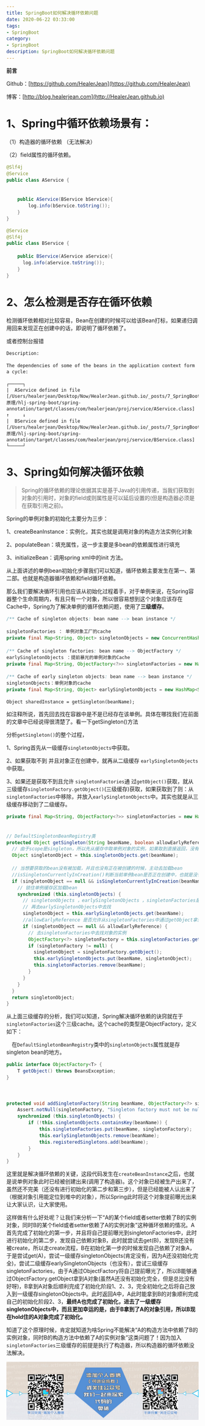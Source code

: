 ```yaml
---
title: SpringBoot如何解决循环依赖问题
date: 2020-06-22 03:33:00
tags: 
- SpringBoot
category: 
- SpringBoot
description: SpringBoot如何解决循环依赖问题
---
```


**前言**     

 Github：[https://github.com/HealerJean](https://github.com/HealerJean)         

 博客：[http://blog.healerjean.com](http://HealerJean.github.io)          



# 1、Spring中循环依赖场景有：   

（1）构造器的循环依赖    （无法解决）

（2）field属性的循环依赖。



```java
@Slf4j
@Service
public class AService {


    public AService(BService bService){
        log.info(bService.toString());
    }
}
```



```java
@Service
@Slf4j
public class BService {

    public BService(AService aService){
      log.info(aService.toString());
    }
}
```





# 2、怎么检测是否存在循环依赖



检测循环依赖相对比较容易，Bean在创建的时候可以给该Bean打标，如果递归调用回来发现正在创建中的话，即说明了循环依赖了。





或者控制台报错





```
Description:

The dependencies of some of the beans in the application context form a cycle:

┌─────┐
|  AService defined in file [/Users/healerjean/Desktop/Now/HealerJean.github.io/_posts/7_SpringBoot/2020_06_04_SpringBoot原理/hlj-spring-boot/spring-annotation/target/classes/com/healerjean/proj/service/AService.class]
↑     ↓
|  BService defined in file [/Users/healerjean/Desktop/Now/HealerJean.github.io/_posts/7_SpringBoot/2020_06_04_SpringBoot原理/hlj-spring-boot/spring-annotation/target/classes/com/healerjean/proj/service/BService.class]
└─────┘

```







# 3、Spring如何解决循环依赖

> Spring的循环依赖的理论依据其实是基于Java的引用传递，当我们获取到对象的引用时，对象的field或则属性是可以延后设置的(但是构造器必须是在获取引用之前)。





Spring的单例对象的初始化主要分为三步：  

1、createBeanInstance：实例化，其实也就是调用对象的构造方法实例化对象   

2、populateBean：填充属性，这一步主要是多bean的依赖属性进行填充   

3、initializeBean：调用spring xml中的init 方法。



从上面讲述的单例bean初始化步骤我们可以知道，循环依赖主要发生在第一、第二部。也就是构造器循环依赖和field循环依赖。   

那么我们要解决循环引用也应该从初始化过程着手，对于单例来说，在Spring容器整个生命周期内，有且只有一个对象，所以很容易想到这个对象应该存在Cache中，Spring为了解决单例的循环依赖问题，使用了**三级缓存**。   

```java
/** Cache of singleton objects: bean name --> bean instance */

singletonFactories ： 单例对象工厂的cache
private final Map<String, Object> singletonObjects = new ConcurrentHashMap<String, Object>(256);

/** Cache of singleton factories: bean name --> ObjectFactory */
earlySingletonObjects ：提前暴光的单例对象的Cache
private final Map<String, ObjectFactory<?>> singletonFactories = new HashMap<String, ObjectFactory<?>>(16);

/** Cache of early singleton objects: bean name --> bean instance */
singletonObjects：单例对象的cache
private final Map<String, Object> earlySingletonObjects = new HashMap<String, Object>(16);

```



`Object sharedInstance = getSingleton(beanName);`    

如注释所说，首先回去找在容器中是不是已经存在该单例。具体在哪找我们在前面的文章中已经说得很清楚了。看一下getSingleton()方法   



分析`getSingleton()`的整个过程，   

1、Spring首先从一级缓存`singletonObjects`中获取。   

2、如果获取不到 并且对象正在创建中，就再从二级缓存 `earlySingletonObjects`中获取。       

3、如果还是获取不到且允许 `singletonFactories`通 过`getObject()`获取，就从三级缓存`singletonFactory.getObject()`(三级缓存)获取，如果获取到了则：从`singletonFactories`中移除，并放入`earlySingletonObjects`中。其实也就是从三级缓存移动到了二级缓存。



```java
private final Map<String, ObjectFactory<?>> singletonFactories = new HashMap<>(16);


// DefaultSingletonBeanRegistry类
protected Object getSingleton(String beanName, boolean allowEarlyReference) {
  // 由于scope是singleton，所以先从缓存中取单例对象的实例，如果取到直接返回，没有取到加载bean
  Object singletonObject = this.singletonObjects.get(beanName);

  // 当想要获取的bean没有被加载，并且也没有正在被创建的时候，主动去加载bean
  //isSingletonCurrentlyInCreation()判断当前单例bean是否正在创建中，也就是没有初始化完成(比如A的构造器依赖了B对象所以得先去创建B对象， 或则在A的populateBean过程中依赖了B对象，得先去创建B对象，这时的A就是处于创建中的状态。
  if (singletonObject == null && isSingletonCurrentlyInCreation(beanName)) {
    // 锁住单例缓存区加载bean
    synchronized (this.singletonObjects) {
      // singletonObjects ，earlySingletonObjects ，singletonFactories是一个单例实例的三种存在状态
      // 再去earlySingletonObjects中去找
      singletonObject = this.earlySingletonObjects.get(beanName);
      //allowEarlyReference 是否允许从singletonFactories中通过getObject拿到对象
      if (singletonObject == null && allowEarlyReference) {
        // 去singletonFactories中去找对象的实例
        ObjectFactory<?> singletonFactory = this.singletonFactories.get(beanName);
        if (singletonFactory != null) {
          singletonObject = singletonFactory.getObject();
          this.earlySingletonObjects.put(beanName, singletonObject);
          this.singletonFactories.remove(beanName);
        }
      }
    }
  }
  return singletonObject;
}
```







从上面三级缓存的分析，我们可以知道，Spring解决循环依赖的诀窍就在于`singletonFactories`这个三级cache。这个cache的类型是ObjectFactory，定义如下：   

　在`DefaultSingletonBeanRegistry`类中的`singletonObjects`属性就是存singleton bean的地方。    

```java
public interface ObjectFactory<T> {
    T getObject() throws BeansException;
}



protected void addSingletonFactory(String beanName, ObjectFactory<?> singletonFactory) {
    Assert.notNull(singletonFactory, "Singleton factory must not be null");
    synchronized (this.singletonObjects) {
        if (!this.singletonObjects.containsKey(beanName)) {
            this.singletonFactories.put(beanName, singletonFactory);
            this.earlySingletonObjects.remove(beanName);
            this.registeredSingletons.add(beanName);
        }
    }
}
```



这里就是解决循环依赖的关键，这段代码发生在`createBeanInstance`之后，也就是说单例对象此时已经被创建出来(调用了构造器)。这个对象已经被生产出来了，虽然还不完美（还没有进行初始化的第二步和第三步），但是已经能被人认出来了（根据对象引用能定位到堆中的对象），所以Spring此时将这个对象提前曝光出来让大家认识，让大家使用。



这样做有什么好处呢？让我们来分析一下“A的某个field或者setter依赖了B的实例对象，同时B的某个field或者setter依赖了A的实例对象”这种循环依赖的情况。A首先完成了初始化的第一步，并且将自己提前曝光到singletonFactories中，此时进行初始化的第二步，发现自己依赖对象B，此时就尝试去get(B)，发现B还没有被create，所以走create流程，B在初始化第一步的时候发现自己依赖了对象A，于是尝试get(A)，尝试一级缓存singletonObjects(肯定没有，因为A还没初始化完全)，尝试二级缓存earlySingletonObjects（也没有），尝试三级缓存singletonFactories，由于A通过ObjectFactory将自己提前曝光了，所以B能够通过ObjectFactory.getObject拿到A对象(虽然A还没有初始化完全，但是总比没有好呀)，B拿到A对象后顺利完成了初始化阶段1、2、3，完全初始化之后将自己放入到一级缓存singletonObjects中。此时返回A中，A此时能拿到B的对象顺利完成自己的初始化阶段2、3，**最终A也完成了初始化，进去了一级缓存singletonObjects中，而且更加幸运的是，由于B拿到了A的对象引用，所以B现在hold住的A对象完成了初始化。**



知道了这个原理时候，肯定就知道为啥Spring不能解决“A的构造方法中依赖了B的实例对象，同时B的构造方法中依赖了A的实例对象”这类问题了！因为加入`singletonFactories`三级缓存的前提是执行了构造器，所以构造器的循环依赖没法解决。













































![ContactAuthor](https://raw.githubusercontent.com/HealerJean/HealerJean.github.io/master/assets/img/artical_bottom.jpg)





<link rel="stylesheet" href="https://unpkg.com/gitalk/dist/gitalk.css">

<script src="https://unpkg.com/gitalk@latest/dist/gitalk.min.js"></script> 
<div id="gitalk-container"></div>    
 <script type="text/javascript">
    var gitalk = new Gitalk({
		clientID: `1d164cd85549874d0e3a`,
		clientSecret: `527c3d223d1e6608953e835b547061037d140355`,
		repo: `HealerJean.github.io`,
		owner: 'HealerJean',
		admin: ['HealerJean'],
		id: 'AAAAAAAAAAAAAAA',
    });
    gitalk.render('gitalk-container');
</script> 
